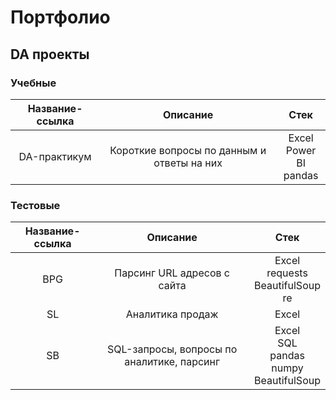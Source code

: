 # Портфолио
## DA проекты
### Учебные

|Название-ссылка|Описание|Стек|
|:-:|:-:|:-:|
|DA-практикум|Короткие вопросы по данным и ответы на них|Excel</br>Power BI</br>pandas</br>|


### Тестовые
|Название-ссылка|Описание|Стек|
|:-:|:-:|:-:|
|BPG|Парсинг URL адресов с сайта|Excel</br>requests</br>BeautifulSoup</br>re|
|SL|Аналитика продаж|Excel|
|SB|SQL-запросы, вопросы по аналитике, парсинг|Excel</br>SQL</br>pandas</br>numpy</br>BeautifulSoup|